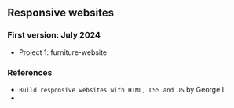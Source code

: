 ## Responsive websites

### First version: July 2024
- Project 1: furniture-website

### References
- `Build responsive websites with HTML, CSS and JS` by George L
- 

